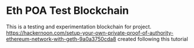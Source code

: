 # Eth POA Test Blockchain
This is a testing and experimentation blockchain for project.
https://hackernoon.com/setup-your-own-private-proof-of-authority-ethereum-network-with-geth-9a0a3750cda8 created following this tutorial
